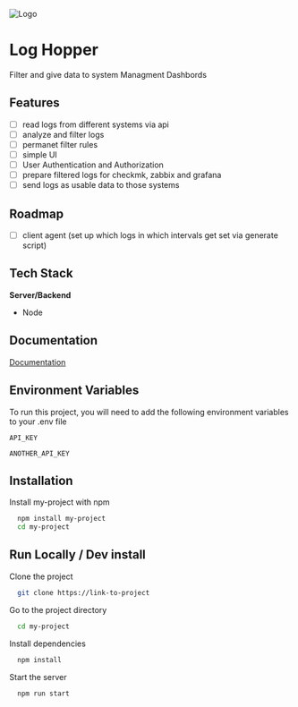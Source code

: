 
![Logo](https://dev-to-uploads.s3.amazonaws.com/uploads/articles/th5xamgrr6se0x5ro4g6.png)


# Log Hopper

Filter and give data to system Managment Dashbords


## Features
 
- [ ] read logs from different systems via api 
- [ ] analyze and filter logs 
- [ ] permanet filter rules
- [ ] simple UI
- [ ] User Authentication and Authorization
- [ ] prepare filtered logs for checkmk, zabbix and grafana 
- [ ] send logs as usable data to those systems  

## Roadmap
- [ ] client agent (set up which logs in which intervals get set via generate script)
## Tech Stack

**Server/Backend**
- Node 

## Documentation

[Documentation](https://linktodocumentation)


## Environment Variables

To run this project, you will need to add the following environment variables to your .env file

`API_KEY`

`ANOTHER_API_KEY`


## Installation

Install my-project with npm

```bash
  npm install my-project
  cd my-project
```
    
## Run Locally / Dev install

Clone the project

```bash
  git clone https://link-to-project
```

Go to the project directory

```bash
  cd my-project
```

Install dependencies

```bash
  npm install
```

Start the server

```bash
  npm run start
```

